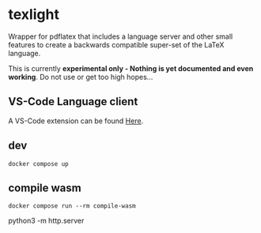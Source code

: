 # texlight

Wrapper for pdflatex that includes a language server and other small features to create a backwards compatible super-set of the LaTeX language.

This is currently **experimental only - Nothing is yet documented and even working**. Do not use or get too high hopes...

## VS-Code Language client

A VS-Code extension can be found [Here](https://github.com/jonas-kell/texlight-vscode).

## dev

```shell
docker compose up
```

## compile wasm

```shell
docker compose run --rm compile-wasm
```

python3 -m http.server
